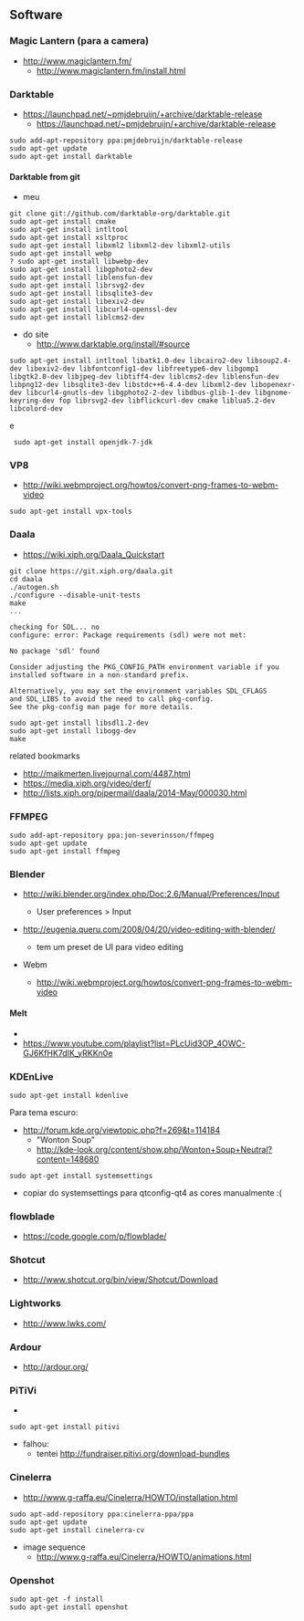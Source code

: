 
## Software

### Magic Lantern (para a camera)
- http://www.magiclantern.fm/
  - http://www.magiclantern.fm/install.html

### Darktable

- https://launchpad.net/~pmjdebruijn/+archive/darktable-release
  - https://launchpad.net/~pmjdebruijn/+archive/darktable-release

```
sudo add-apt-repository ppa:pmjdebruijn/darktable-release
sudo apt-get update
sudo apt-get install darktable
```

#### Darktable from git

- meu
```
git clone git://github.com/darktable-org/darktable.git
sudo apt-get install cmake
sudo apt-get install intltool
sudo apt-get install xsltproc
sudo apt-get install libxml2 libxml2-dev libxml2-utils  
sudo apt-get install webp
? sudo apt-get install libwebp-dev  
sudo apt-get install libgphoto2-dev
sudo apt-get install liblensfun-dev
sudo apt-get install librsvg2-dev
sudo apt-get install libsqlite3-dev
sudo apt-get install libexiv2-dev  
sudo apt-get install libcurl4-openssl-dev
sudo apt-get install liblcms2-dev
```

- do site
  - http://www.darktable.org/install/#source
```
sudo apt-get install intltool libatk1.0-dev libcairo2-dev libsoup2.4-dev libexiv2-dev libfontconfig1-dev libfreetype6-dev libgomp1 libgtk2.0-dev libjpeg-dev libtiff4-dev liblcms2-dev liblensfun-dev libpng12-dev libsqlite3-dev libstdc++6-4.4-dev libxml2-dev libopenexr-dev libcurl4-gnutls-dev libgphoto2-2-dev libdbus-glib-1-dev libgnome-keyring-dev fop librsvg2-dev libflickcurl-dev cmake liblua5.2-dev libcolord-dev
```

e
```
 sudo apt-get install openjdk-7-jdk
```

### VP8
- http://wiki.webmproject.org/howtos/convert-png-frames-to-webm-video
```
sudo apt-get install vpx-tools
```
### Daala

- https://wiki.xiph.org/Daala_Quickstart

```
git clone https://git.xiph.org/daala.git
cd daala
./autogen.sh
./configure --disable-unit-tests
make
...

checking for SDL... no
configure: error: Package requirements (sdl) were not met:

No package 'sdl' found

Consider adjusting the PKG_CONFIG_PATH environment variable if you
installed software in a non-standard prefix.

Alternatively, you may set the environment variables SDL_CFLAGS
and SDL_LIBS to avoid the need to call pkg-config.
See the pkg-config man page for more details.
```

```
sudo apt-get install libsdl1.2-dev
sudo apt-get install libogg-dev
make
```

related bookmarks
- http://maikmerten.livejournal.com/4487.html
- https://media.xiph.org/video/derf/
- http://lists.xiph.org/pipermail/daala/2014-May/000030.html

### FFMPEG

```
sudo add-apt-repository ppa:jon-severinsson/ffmpeg
sudo apt-get update
sudo apt-get install ffmpeg
```

### Blender

- http://wiki.blender.org/index.php/Doc:2.6/Manual/Preferences/Input
  - User preferences > Input

- http://eugenia.queru.com/2008/04/20/video-editing-with-blender/
  - tem um preset de UI para video editing

- Webm
  - http://wiki.webmproject.org/howtos/convert-png-frames-to-webm-video


#### Melt
-
- https://www.youtube.com/playlist?list=PLcUid3OP_4OWC-GJ6KfHK7dIK_yRKKn0e

### KDEnLive
```
sudo apt-get install kdenlive
```

Para tema escuro:

- http://forum.kde.org/viewtopic.php?f=269&t=114184
  - "Wonton Soup"
  - http://kde-look.org/content/show.php/Wonton+Soup+Neutral?content=148680
```
sudo apt-get install systemsettings
```
- copiar do systemsettings para qtconfig-qt4 as cores manualmente :(

### flowblade
- https://code.google.com/p/flowblade/

### Shotcut
- http://www.shotcut.org/bin/view/Shotcut/Download





### Lightworks

- http://www.lwks.com/

### Ardour
- http://ardour.org/

### PiTiVi
-
```
sudo apt-get install pitivi
```

- falhou:
  - tentei http://fundraiser.pitivi.org/download-bundles



### Cinelerra

- http://www.g-raffa.eu/Cinelerra/HOWTO/installation.html
```
sudo apt-add-repository ppa:cinelerra-ppa/ppa
sudo apt-get update
sudo apt-get install cinelerra-cv
```

- image sequence
  - http://www.g-raffa.eu/Cinelerra/HOWTO/animations.html


### Openshot

```
sudo apt-get -f install
sudo apt-get install openshot
```
